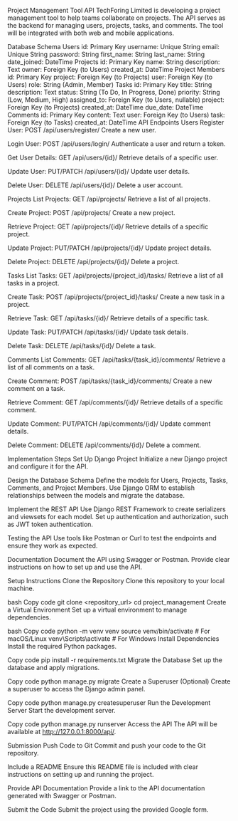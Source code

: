 Project Management Tool API
TechForing Limited is developing a project management tool to help teams collaborate on projects. The API serves as the backend for managing users, projects, tasks, and comments. The tool will be integrated with both web and mobile applications.

Database Schema
Users
id: Primary Key
username: Unique String
email: Unique String
password: String
first_name: String
last_name: String
date_joined: DateTime
Projects
id: Primary Key
name: String
description: Text
owner: Foreign Key (to Users)
created_at: DateTime
Project Members
id: Primary Key
project: Foreign Key (to Projects)
user: Foreign Key (to Users)
role: String (Admin, Member)
Tasks
id: Primary Key
title: String
description: Text
status: String (To Do, In Progress, Done)
priority: String (Low, Medium, High)
assigned_to: Foreign Key (to Users, nullable)
project: Foreign Key (to Projects)
created_at: DateTime
due_date: DateTime
Comments
id: Primary Key
content: Text
user: Foreign Key (to Users)
task: Foreign Key (to Tasks)
created_at: DateTime
API Endpoints
Users
Register User: POST /api/users/register/
Create a new user.

Login User: POST /api/users/login/
Authenticate a user and return a token.

Get User Details: GET /api/users/{id}/
Retrieve details of a specific user.

Update User: PUT/PATCH /api/users/{id}/
Update user details.

Delete User: DELETE /api/users/{id}/
Delete a user account.

Projects
List Projects: GET /api/projects/
Retrieve a list of all projects.

Create Project: POST /api/projects/
Create a new project.

Retrieve Project: GET /api/projects/{id}/
Retrieve details of a specific project.

Update Project: PUT/PATCH /api/projects/{id}/
Update project details.

Delete Project: DELETE /api/projects/{id}/
Delete a project.

Tasks
List Tasks: GET /api/projects/{project_id}/tasks/
Retrieve a list of all tasks in a project.

Create Task: POST /api/projects/{project_id}/tasks/
Create a new task in a project.

Retrieve Task: GET /api/tasks/{id}/
Retrieve details of a specific task.

Update Task: PUT/PATCH /api/tasks/{id}/
Update task details.

Delete Task: DELETE /api/tasks/{id}/
Delete a task.

Comments
List Comments: GET /api/tasks/{task_id}/comments/
Retrieve a list of all comments on a task.

Create Comment: POST /api/tasks/{task_id}/comments/
Create a new comment on a task.

Retrieve Comment: GET /api/comments/{id}/
Retrieve details of a specific comment.

Update Comment: PUT/PATCH /api/comments/{id}/
Update comment details.

Delete Comment: DELETE /api/comments/{id}/
Delete a comment.

Implementation Steps
Set Up Django Project
Initialize a new Django project and configure it for the API.

Design the Database Schema
Define the models for Users, Projects, Tasks, Comments, and Project Members. Use Django ORM to establish relationships between the models and migrate the database.

Implement the REST API
Use Django REST Framework to create serializers and viewsets for each model. Set up authentication and authorization, such as JWT token authentication.

Testing the API
Use tools like Postman or Curl to test the endpoints and ensure they work as expected.

Documentation
Document the API using Swagger or Postman. Provide clear instructions on how to set up and use the API.

Setup Instructions
Clone the Repository
Clone this repository to your local machine.

bash
Copy code
git clone <repository_url>
cd project_management
Create a Virtual Environment
Set up a virtual environment to manage dependencies.

bash
Copy code
python -m venv venv
source venv/bin/activate   # For macOS/Linux
venv\Scripts\activate      # For Windows
Install Dependencies
Install the required Python packages.

Copy code
pip install -r requirements.txt
Migrate the Database
Set up the database and apply migrations.

Copy code
python manage.py migrate
Create a Superuser (Optional)
Create a superuser to access the Django admin panel.

Copy code
python manage.py createsuperuser
Run the Development Server
Start the development server.

Copy code
python manage.py runserver
Access the API
The API will be available at http://127.0.0.1:8000/api/.

Submission
Push Code to Git
Commit and push your code to the Git repository.

Include a README
Ensure this README file is included with clear instructions on setting up and running the project.

Provide API Documentation
Provide a link to the API documentation generated with Swagger or Postman.

Submit the Code
Submit the project using the provided Google form.
